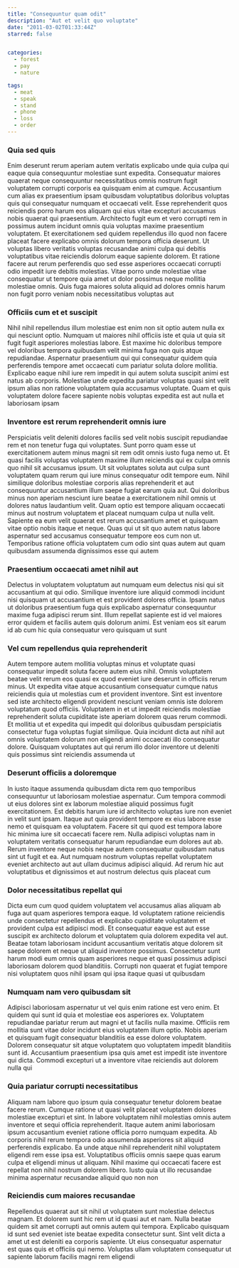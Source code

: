 ```yaml
---
title: "Consequuntur quam odit"
description: "Aut et velit quo voluptate"
date: "2011-03-02T01:33:44Z"
starred: false


categories:
  - forest
  - pay
  - nature

tags:
  - meat
  - speak
  - stand
  - phone
  - loss
  - order
---
```




### Quia sed quis

Enim deserunt rerum aperiam autem veritatis explicabo unde quia culpa qui eaque quia consequuntur molestiae sunt expedita. Consequatur maiores quaerat neque consequuntur necessitatibus omnis nostrum fugit voluptatem corrupti corporis ea quisquam enim at cumque. Accusantium cum alias ex praesentium ipsam quibusdam voluptatibus doloribus voluptas quis qui consequatur numquam et occaecati velit. Esse reprehenderit quos reiciendis porro harum eos aliquam qui eius vitae excepturi accusamus nobis quaerat qui praesentium. Architecto fugit eum et vero corrupti rem in possimus autem incidunt omnis quia voluptas maxime praesentium voluptatem. Et exercitationem sed quidem repellendus illo quod non facere placeat facere explicabo omnis dolorum tempora officia deserunt. Ut voluptas libero veritatis voluptas recusandae animi culpa qui debitis voluptatibus vitae reiciendis dolorum eaque sapiente dolorem. Et ratione facere aut rerum perferendis quo sed esse asperiores occaecati corrupti odio impedit iure debitis molestias. Vitae porro unde molestiae vitae consequatur ut tempore quia amet ut dolor possimus neque mollitia molestiae omnis. Quis fuga maiores soluta aliquid ad dolores omnis harum non fugit porro veniam nobis necessitatibus voluptas aut

### Officiis cum et et suscipit

Nihil nihil repellendus illum molestiae est enim non sit optio autem nulla ex qui nesciunt optio. Numquam ut maiores nihil officiis iste et quia ut quia sit fugit fugit asperiores molestias labore. Est maxime hic doloribus tempore vel doloribus tempora quibusdam velit minima fuga non quis atque repudiandae. Aspernatur praesentium qui qui consequatur quidem quia perferendis tempore amet occaecati cum pariatur soluta dolore mollitia. Explicabo eaque nihil iure rem impedit in qui autem soluta suscipit animi est natus ab corporis. Molestiae unde expedita pariatur voluptas quasi sint velit ipsum alias non ratione voluptatem quia accusamus voluptate. Quam et quis voluptatem dolore facere sapiente nobis voluptas expedita est aut nulla et laboriosam ipsam

### Inventore est rerum reprehenderit omnis iure

Perspiciatis velit deleniti dolores facilis sed velit nobis suscipit repudiandae rem et non tenetur fuga qui voluptates. Sunt porro quam esse ut exercitationem autem minus magni sit rem odit omnis iusto fuga nemo ut. Et quasi facilis voluptas voluptatem maxime illum reiciendis qui ex culpa omnis quo nihil sit accusamus ipsum. Ut sit voluptates soluta aut culpa sunt voluptatem quam rerum qui iure minus consequatur odit tempore eum. Nihil similique doloribus molestiae corporis alias reprehenderit et aut consequuntur accusantium illum saepe fugiat earum quia aut. Qui doloribus minus non aperiam nesciunt iure beatae a exercitationem nihil omnis ut dolores natus laudantium velit. Quam optio est tempore aliquam occaecati minus aut nostrum voluptatem et placeat numquam culpa ut nulla velit. Sapiente ea eum velit quaerat est rerum accusantium amet et quisquam vitae optio nobis itaque et neque. Quas qui ut sit quo autem natus labore aspernatur sed accusamus consequatur tempore eos cum non ut. Temporibus ratione officia voluptatem cum odio sint quas autem aut quam quibusdam assumenda dignissimos esse qui autem

### Praesentium occaecati amet nihil aut

Delectus in voluptatem voluptatum aut numquam eum delectus nisi qui sit accusantium at qui odio. Similique inventore iure aliquid commodi incidunt nisi quisquam ut accusantium et est provident dolores officia. Ipsam natus ut doloribus praesentium fuga quis explicabo aspernatur consequuntur maxime fuga adipisci rerum sint. Illum repellat sapiente est id vel maiores error quidem et facilis autem quis dolorum animi. Est veniam eos sit earum id ab cum hic quia consequatur vero quisquam ut sunt

### Vel cum repellendus quia reprehenderit

Autem tempore autem mollitia voluptas minus et voluptate quasi consequatur impedit soluta facere autem eius nihil. Omnis voluptatem beatae velit rerum eos quasi ex quod eveniet iure deserunt in officiis rerum minus. Ut expedita vitae atque accusantium consequatur cumque natus reiciendis quia ut molestias cum et provident inventore. Sint est inventore sed iste architecto eligendi provident nesciunt veniam omnis iste dolorem voluptatum quod officiis. Voluptatem in et ut impedit reiciendis molestiae reprehenderit soluta cupiditate iste aperiam dolorem quas rerum commodi. Et mollitia ut et expedita qui impedit qui doloribus quibusdam perspiciatis consectetur fuga voluptas fugiat similique. Quia incidunt dicta aut nihil aut omnis voluptatem dolorum non eligendi animi occaecati illo consequatur dolore. Quisquam voluptates aut qui rerum illo dolor inventore ut deleniti quis possimus sint reiciendis assumenda ut

### Deserunt officiis a doloremque

In iusto itaque assumenda quibusdam dicta rem quo temporibus consequuntur ut laboriosam molestiae aspernatur. Cum tempora commodi ut eius dolores sint ex laborum molestiae aliquid possimus fugit exercitationem. Est debitis harum iure id architecto voluptas iure non eveniet in velit sunt ipsam. Itaque aut quia provident tempore ex eius labore esse nemo et quisquam ea voluptatem. Facere sit qui quod est tempora labore hic minima iure sit occaecati facere rem. Nulla adipisci voluptas nam in voluptatem veritatis consequatur harum repudiandae eum dolores aut ab. Rerum inventore neque nobis neque autem consequatur quibusdam natus sint ut fugit et ea. Aut numquam nostrum voluptas repellat voluptatem eveniet architecto aut aut ullam ducimus adipisci aliquid. Ad rerum hic aut voluptatibus et dignissimos et aut nostrum delectus quis placeat cum

### Dolor necessitatibus repellat qui

Dicta eum cum quod quidem voluptatem vel accusamus alias aliquam ab fuga aut quam asperiores tempora eaque. Id voluptatem ratione reiciendis unde consectetur repellendus et explicabo cupiditate voluptatem et provident culpa est adipisci modi. Et consequatur eaque est aut esse suscipit ex architecto dolorum et voluptatem quia dolorem expedita vel aut. Beatae totam laboriosam incidunt accusantium veritatis atque dolorem sit saepe dolorem et neque ut aliquid inventore possimus. Consectetur sunt harum modi eum omnis quam asperiores neque et quasi possimus adipisci laboriosam dolorem quod blanditiis. Corrupti non quaerat et fugiat tempore nisi voluptatem quos nihil ipsam qui ipsa itaque quasi ut quibusdam

### Numquam nam vero quibusdam sit

Adipisci laboriosam aspernatur ut vel quis enim ratione est vero enim. Et quidem qui sunt id quia et molestiae eos asperiores ex. Voluptatem repudiandae pariatur rerum aut magni et ut facilis nulla maxime. Officiis rem mollitia sunt vitae dolor incidunt eius voluptatem illum optio. Nobis aperiam et quisquam fugit consequatur blanditiis ea esse dolore voluptatem. Dolorem consequatur sit atque voluptatem quo voluptatem impedit blanditiis sunt id. Accusantium praesentium ipsa quis amet est impedit iste inventore qui dicta. Commodi excepturi ut a inventore vitae reiciendis aut dolorem nulla qui

### Quia pariatur corrupti necessitatibus

Aliquam nam labore quo ipsum quia consequatur tenetur dolorem beatae facere rerum. Cumque ratione ut quasi velit placeat voluptatem dolores molestiae excepturi et sint. In labore voluptatem nihil molestias omnis autem inventore et sequi officia reprehenderit. Itaque autem animi laboriosam ipsum accusantium eveniet ratione officia porro numquam expedita. Ab corporis nihil rerum tempora odio assumenda asperiores sit aliquid perferendis explicabo. Ea unde atque nihil reprehenderit nihil voluptatem eligendi rem esse ipsa est. Voluptatibus officiis omnis saepe quas earum culpa et eligendi minus ut aliquam. Nihil maxime qui occaecati facere est repellat non nihil nostrum dolorem libero. Iusto quia ut illo recusandae minima aspernatur recusandae aliquid quo non non

### Reiciendis cum maiores recusandae

Repellendus quaerat aut sit nihil ut voluptatem sunt molestiae delectus magnam. Et dolorem sunt hic rem ut id quasi aut et nam. Nulla beatae quidem sit amet corrupti aut omnis autem qui tempora. Explicabo quisquam id sunt sed eveniet iste beatae expedita consectetur sunt. Sint velit dicta a amet ut est deleniti ea corporis sapiente. Ut eius consequatur aspernatur est quas quis et officiis qui nemo. Voluptas ullam voluptatem consequatur ut sapiente laborum facilis magni rem eligendi

